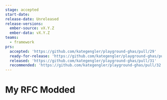 ```yaml
---
stage: accepted
start-date:
release-date: Unreleased
release-versions:
  ember-source: vX.Y.Z
  ember-data: vX.Y.Z
teams:
  - framework
prs:
  accepted: 'https://github.com/kategengler/playground-ghas/pull/29'
  ready-for-release: 'https://github.com/kategengler/playground-ghas/pull/30'
  released: 'https://github.com/kategengler/playground-ghas/pull/31'
  recommended: 'https://github.com/kategengler/playground-ghas/pull/32'
---
```

# My RFC Modded

